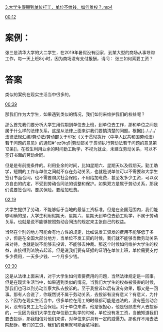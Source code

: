 [3.大学生假期到单位打工，单位不给钱，如何维权？.mp4](file:///E:%5C法律实务%5CA314【游本春】【20小时200讲】劳动纠纷维权指南及企业风控管控宝典（200讲劳动合同签订法律风险防范与合规管理）%5C3.大学生假期到单位打工，单位不给钱，如何维权？.mp4)


[00:12](file:///E:/%5C%E6%B3%95%E5%BE%8B%E5%AE%9E%E5%8A%A1%5CA314%E3%80%90%E6%B8%B8%E6%9C%AC%E6%98%A5%E3%80%91%E3%80%9020%E5%B0%8F%E6%97%B6200%E8%AE%B2%E3%80%91%E5%8A%B3%E5%8A%A8%E7%BA%A0%E7%BA%B7%E7%BB%B4%E6%9D%83%E6%8C%87%E5%8D%97%E5%8F%8A%E4%BC%81%E4%B8%9A%E9%A3%8E%E6%8E%A7%E7%AE%A1%E6%8E%A7%E5%AE%9D%E5%85%B8%EF%BC%88200%E8%AE%B2%E5%8A%B3%E5%8A%A8%E5%90%88%E5%90%8C%E7%AD%BE%E8%AE%A2%E6%B3%95%E5%BE%8B%E9%A3%8E%E9%99%A9%E9%98%B2%E8%8C%83%E4%B8%8E%E5%90%88%E8%A7%84%E7%AE%A1%E7%90%86%EF%BC%89%5C3.%E5%A4%A7%E5%AD%A6%E7%94%9F%E5%81%87%E6%9C%9F%E5%88%B0%E5%8D%95%E4%BD%8D%E6%89%93%E5%B7%A5%EF%BC%8C%E5%8D%95%E4%BD%8D%E4%B8%8D%E7%BB%99%E9%92%B1%EF%BC%8C%E5%A6%82%E4%BD%95%E7%BB%B4%E6%9D%83%EF%BC%9F.mp4#t=12.846529)

# 案例：
张三是清华大学的大二学生，在2019年暑假没有回家，到某大型的商场从事导购工作，每一天上班8小时，因为商场没有支付报酬，请问：
张三如何索要工资？
# 答案
类似的案例在现实生活当中很多的。

[00:39](file:///E:/%5C%E6%B3%95%E5%BE%8B%E5%AE%9E%E5%8A%A1%5CA314%E3%80%90%E6%B8%B8%E6%9C%AC%E6%98%A5%E3%80%91%E3%80%9020%E5%B0%8F%E6%97%B6200%E8%AE%B2%E3%80%91%E5%8A%B3%E5%8A%A8%E7%BA%A0%E7%BA%B7%E7%BB%B4%E6%9D%83%E6%8C%87%E5%8D%97%E5%8F%8A%E4%BC%81%E4%B8%9A%E9%A3%8E%E6%8E%A7%E7%AE%A1%E6%8E%A7%E5%AE%9D%E5%85%B8%EF%BC%88200%E8%AE%B2%E5%8A%B3%E5%8A%A8%E5%90%88%E5%90%8C%E7%AD%BE%E8%AE%A2%E6%B3%95%E5%BE%8B%E9%A3%8E%E9%99%A9%E9%98%B2%E8%8C%83%E4%B8%8E%E5%90%88%E8%A7%84%E7%AE%A1%E7%90%86%EF%BC%89%5C3.%E5%A4%A7%E5%AD%A6%E7%94%9F%E5%81%87%E6%9C%9F%E5%88%B0%E5%8D%95%E4%BD%8D%E6%89%93%E5%B7%A5%EF%BC%8C%E5%8D%95%E4%BD%8D%E4%B8%8D%E7%BB%99%E9%92%B1%EF%BC%8C%E5%A6%82%E4%BD%95%E7%BB%B4%E6%9D%83%EF%BC%9F.mp4#t=00:39)

那我们作为大学生，如果遇到类似的情况，我们如何来维护我们的权益呢？

那么首先我们要分析大学生用假期到单位去上班，到单位去工作，那和单位之间是属于什么样的法律关系，这是从法律上面来讲我们要搞清楚的问题。根据[[../../../法律法规汇编/劳动法/劳动部关于印发《关于贯彻执行〈中华人民共和国劳动法〉若干问题的意见》的通知#^ez9tq9|劳动部关于贯彻执行劳动法若干问题的意见第12条]]，在校生利用业余的时间勤工助学，不视为就业，未建立劳动关系，可以不签订书面的劳动合同。

但是是有前提条件的。利用业余的时间，比如星期六、星期天以及假期天。勤工助学，短期的工作与单位之间就不存在劳动关系，也就是说单位可以不需要和大学生签订书面合同，也不需要购买社会保险，不用给加班费，甚至发多少工资，可以双方自由的约定，不受到劳动合同法的调整和保护。如果双方是属于劳动关系，那我们说要签合同，要买保险，要给加班费。

[02:19](file:///E:/%5C%E6%B3%95%E5%BE%8B%E5%AE%9E%E5%8A%A1%5CA314%E3%80%90%E6%B8%B8%E6%9C%AC%E6%98%A5%E3%80%91%E3%80%9020%E5%B0%8F%E6%97%B6200%E8%AE%B2%E3%80%91%E5%8A%B3%E5%8A%A8%E7%BA%A0%E7%BA%B7%E7%BB%B4%E6%9D%83%E6%8C%87%E5%8D%97%E5%8F%8A%E4%BC%81%E4%B8%9A%E9%A3%8E%E6%8E%A7%E7%AE%A1%E6%8E%A7%E5%AE%9D%E5%85%B8%EF%BC%88200%E8%AE%B2%E5%8A%B3%E5%8A%A8%E5%90%88%E5%90%8C%E7%AD%BE%E8%AE%A2%E6%B3%95%E5%BE%8B%E9%A3%8E%E9%99%A9%E9%98%B2%E8%8C%83%E4%B8%8E%E5%90%88%E8%A7%84%E7%AE%A1%E7%90%86%EF%BC%89%5C3.%E5%A4%A7%E5%AD%A6%E7%94%9F%E5%81%87%E6%9C%9F%E5%88%B0%E5%8D%95%E4%BD%8D%E6%89%93%E5%B7%A5%EF%BC%8C%E5%8D%95%E4%BD%8D%E4%B8%8D%E7%BB%99%E9%92%B1%EF%BC%8C%E5%A6%82%E4%BD%95%E7%BB%B4%E6%9D%83%EF%BC%9F.mp4#t=02:19)

大学生提供了劳动，不能够低于当地的最低工资标准。但是在全国范围内，我们能够明确的是，大学生利用假期天、星期六、星期天到单位去勤工助学，不属于劳动关系，也就是说不能够按照劳动合同法的规定来主张自己的权益。

当然在个别的地方可能会有地方性的规定，比如说发工资发的费用不能够低于多少，但是在全国大部分地方，当单位不发工资的时候，我们就不能够当做劳动关系来对待，也就是说不能够去投诉，不能够去仲裁。那这个时候如何维护大学生的权益，直接得到法院去起诉。但是说我们要有证据的证明在单位上班，单位需要支付多少费用，一天多少钱、一个月多少钱。

[03:30](file:///E:/%5C%E6%B3%95%E5%BE%8B%E5%AE%9E%E5%8A%A1%5CA314%E3%80%90%E6%B8%B8%E6%9C%AC%E6%98%A5%E3%80%91%E3%80%9020%E5%B0%8F%E6%97%B6200%E8%AE%B2%E3%80%91%E5%8A%B3%E5%8A%A8%E7%BA%A0%E7%BA%B7%E7%BB%B4%E6%9D%83%E6%8C%87%E5%8D%97%E5%8F%8A%E4%BC%81%E4%B8%9A%E9%A3%8E%E6%8E%A7%E7%AE%A1%E6%8E%A7%E5%AE%9D%E5%85%B8%EF%BC%88200%E8%AE%B2%E5%8A%B3%E5%8A%A8%E5%90%88%E5%90%8C%E7%AD%BE%E8%AE%A2%E6%B3%95%E5%BE%8B%E9%A3%8E%E9%99%A9%E9%98%B2%E8%8C%83%E4%B8%8E%E5%90%88%E8%A7%84%E7%AE%A1%E7%90%86%EF%BC%89%5C3.%E5%A4%A7%E5%AD%A6%E7%94%9F%E5%81%87%E6%9C%9F%E5%88%B0%E5%8D%95%E4%BD%8D%E6%89%93%E5%B7%A5%EF%BC%8C%E5%8D%95%E4%BD%8D%E4%B8%8D%E7%BB%99%E9%92%B1%EF%BC%8C%E5%A6%82%E4%BD%95%E7%BB%B4%E6%9D%83%EF%BC%9F.mp4#t=03:30)

这是从法律上面来讲，对于大学生如何索要费用的问题，当然法律规定是一回事。但是在现实生活当中，如果遇到类似的情况，当我们大学生的权益被侵害的时候，那我们也可以到劳动监察大队去投诉的。至于我投诉以后有没有效果，那又是一回事。那有人会说了，你既然说不属于劳动关系，去投诉有没有意义？有意义，为什么？因为在现实生活当中，很多单位在用工的时候都可能是违法的，没有签劳动合同，没有给员工上社会保险。对于单位来讲，他是很担心，他是很顾虑有人去投诉的，一旦因为我们大学生在单位勤工助学的时候，单位没有发工资，当他知道我们要去投诉，那我相信对他们来讲，对单位来讲具有一定的威慑力。那也许不用去法院起诉。我们的工资、我们的费用就可能会拿得到。